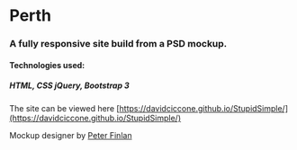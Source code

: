 # Perth

### A fully responsive site build from a PSD mockup.

#### Technologies used:
##### HTML, CSS jQuery, Bootstrap 3

The site can be viewed here [https://davidciccone.github.io/StupidSimple/](https://davidciccone.github.io/StupidSimple/)


Mockup designer by [Peter Finlan](https://dribbble.com/shots/1314681-Freebie-PSD-Perth-A-Free-Flat-Web-Design)
